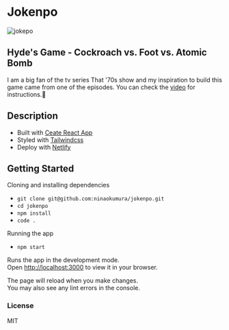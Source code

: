 # Jokenpo

![jokepo](https://user-images.githubusercontent.com/79299205/156905022-a1e5d8a3-add0-4789-8869-7e3fee462a30.JPG)

## Hyde's Game - Cockroach vs. Foot vs. Atomic Bomb

I am a big fan of the tv series That '70s show and my inspiration to build this game came from one of the episodes. You can check the [video](https://www.youtube.com/watch?v=o3avZE7T0cg) for instructions.🙂


## Description

- Built with [Ceate React App](https://create-react-app.dev/)
- Styled with [Tailwindcss](https://tailwindcss.com/)
- Deploy with [Netlify](https://www.netlify.com/)

## Getting Started

Cloning and installing dependencies

- `git clone git@github.com:ninaokumura/jokenpo.git`
- `cd jokenpo`
- `npm install`
- `code .`

Running the app

- `npm start`

Runs the app in the development mode.\
Open [http://localhost:3000](http://localhost:3000) to view it in your browser.

The page will reload when you make changes.\
You may also see any lint errors in the console.

### License

MIT

